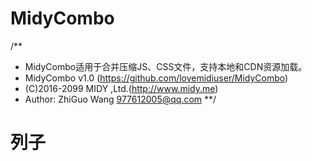 # MidyCombo
/**
 * MidyCombo适用于合并压缩JS、CSS文件，支持本地和CDN资源加载。
 * MidyCombo v1.0 (https://github.com/lovemidiuser/MidyCombo)
 * (C)2016-2099 MIDY ,Ltd.(http://www.midy.me)
 * Author: ZhiGuo Wang <977612005@qq.com>
 **/
# 列子
<script src="http://static.ykyjgy.com?f=js/jquery.min.js,js/jquery.js,js/bootstrap.min.js,js/angular.min.js,js/angular-animate.min.js,js/common.js,js/angular.controller.js,js/angular.system-controller.js"></script>
<link href="http://static.ykyjgy.com?f=css/bootstrap.min.css,css/bootstrap-theme.min.css,css/font-awesome.min.css,css/system-extend.css" rel="stylesheet">
